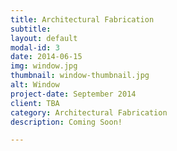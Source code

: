 ```yaml
---
title: Architectural Fabrication
subtitle:
layout: default
modal-id: 3
date: 2014-06-15
img: window.jpg
thumbnail: window-thumbnail.jpg
alt: Window
project-date: September 2014
client: TBA
category: Architectural Fabrication
description: Coming Soon!

---
```

